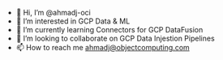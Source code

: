 - 👋 Hi, I’m @ahmadj-oci
- 👀 I’m interested in GCP Data & ML
- 🌱 I’m currently learning Connectors for GCP DataFusion 
- 💞️ I’m looking to collaborate on GCP Data Injestion Pipelines
- 📫 How to reach me ahmadj@objectcomputing.com

<!---
ahmadj-oci/ahmadj-oci is a ✨ special ✨ repository because its `README.md` (this file) appears on your GitHub profile.
You can click the Preview link to take a look at your changes.
--->
